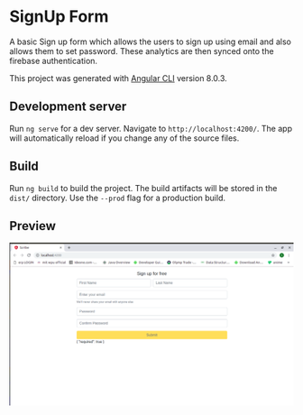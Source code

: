 # SignUp Form

A basic Sign up form which allows the users to sign up using email and also allows them to set password.
These analytics are then synced onto the firebase authentication.

This project was generated with [Angular CLI](https://github.com/angular/angular-cli) version 8.0.3.

## Development server

Run `ng serve` for a dev server. Navigate to `http://localhost:4200/`. The app will automatically reload if you change any of the source files.


## Build

Run `ng build` to build the project. The build artifacts will be stored in the `dist/` directory. Use the `--prod` flag for a production build.

## Preview
![](images/form.png)
